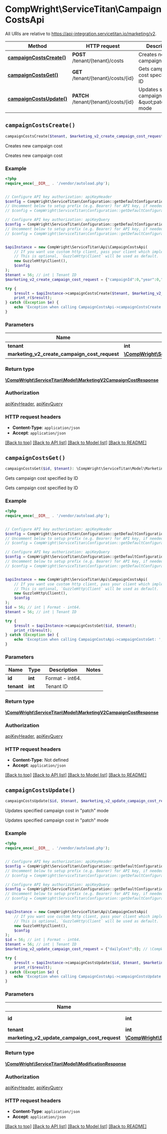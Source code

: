# CompWright\ServiceTitan\CampaignCostsApi

All URIs are relative to https://api-integration.servicetitan.io/marketing/v2.

Method | HTTP request | Description
------------- | ------------- | -------------
[**campaignCostsCreate()**](CampaignCostsApi.md#campaignCostsCreate) | **POST** /tenant/{tenant}/costs | Creates new campaign cost
[**campaignCostsGet()**](CampaignCostsApi.md#campaignCostsGet) | **GET** /tenant/{tenant}/costs/{id} | Gets campaign cost specified by ID
[**campaignCostsUpdate()**](CampaignCostsApi.md#campaignCostsUpdate) | **PATCH** /tenant/{tenant}/costs/{id} | Updates specified campaign cost in \&quot;patch\&quot; mode


## `campaignCostsCreate()`

```php
campaignCostsCreate($tenant, $marketing_v2_create_campaign_cost_request): \CompWright\ServiceTitan\Model\MarketingV2CampaignCostResponse
```

Creates new campaign cost

Creates new campaign cost

### Example

```php
<?php
require_once(__DIR__ . '/vendor/autoload.php');


// Configure API key authorization: apiKeyHeader
$config = CompWright\ServiceTitan\Configuration::getDefaultConfiguration()->setApiKey('ST-App-Key', 'YOUR_API_KEY');
// Uncomment below to setup prefix (e.g. Bearer) for API key, if needed
// $config = CompWright\ServiceTitan\Configuration::getDefaultConfiguration()->setApiKeyPrefix('ST-App-Key', 'Bearer');

// Configure API key authorization: apiKeyQuery
$config = CompWright\ServiceTitan\Configuration::getDefaultConfiguration()->setApiKey('servicetitanapplicationkey', 'YOUR_API_KEY');
// Uncomment below to setup prefix (e.g. Bearer) for API key, if needed
// $config = CompWright\ServiceTitan\Configuration::getDefaultConfiguration()->setApiKeyPrefix('servicetitanapplicationkey', 'Bearer');


$apiInstance = new CompWright\ServiceTitan\Api\CampaignCostsApi(
    // If you want use custom http client, pass your client which implements `GuzzleHttp\ClientInterface`.
    // This is optional, `GuzzleHttp\Client` will be used as default.
    new GuzzleHttp\Client(),
    $config
);
$tenant = 56; // int | Tenant ID
$marketing_v2_create_campaign_cost_request = {"campaignId":0,"year":0,"month":0,"dailyCost":0}; // \CompWright\ServiceTitan\Model\MarketingV2CreateCampaignCostRequest

try {
    $result = $apiInstance->campaignCostsCreate($tenant, $marketing_v2_create_campaign_cost_request);
    print_r($result);
} catch (Exception $e) {
    echo 'Exception when calling CampaignCostsApi->campaignCostsCreate: ', $e->getMessage(), PHP_EOL;
}
```

### Parameters

Name | Type | Description  | Notes
------------- | ------------- | ------------- | -------------
 **tenant** | **int**| Tenant ID |
 **marketing_v2_create_campaign_cost_request** | [**\CompWright\ServiceTitan\Model\MarketingV2CreateCampaignCostRequest**](../Model/MarketingV2CreateCampaignCostRequest.md)|  | [optional]

### Return type

[**\CompWright\ServiceTitan\Model\MarketingV2CampaignCostResponse**](../Model/MarketingV2CampaignCostResponse.md)

### Authorization

[apiKeyHeader](../../README.md#apiKeyHeader), [apiKeyQuery](../../README.md#apiKeyQuery)

### HTTP request headers

- **Content-Type**: `application/json`
- **Accept**: `application/json`

[[Back to top]](#) [[Back to API list]](../../README.md#endpoints)
[[Back to Model list]](../../README.md#models)
[[Back to README]](../../README.md)

## `campaignCostsGet()`

```php
campaignCostsGet($id, $tenant): \CompWright\ServiceTitan\Model\MarketingV2CampaignCostResponse
```

Gets campaign cost specified by ID

Gets campaign cost specified by ID

### Example

```php
<?php
require_once(__DIR__ . '/vendor/autoload.php');


// Configure API key authorization: apiKeyHeader
$config = CompWright\ServiceTitan\Configuration::getDefaultConfiguration()->setApiKey('ST-App-Key', 'YOUR_API_KEY');
// Uncomment below to setup prefix (e.g. Bearer) for API key, if needed
// $config = CompWright\ServiceTitan\Configuration::getDefaultConfiguration()->setApiKeyPrefix('ST-App-Key', 'Bearer');

// Configure API key authorization: apiKeyQuery
$config = CompWright\ServiceTitan\Configuration::getDefaultConfiguration()->setApiKey('servicetitanapplicationkey', 'YOUR_API_KEY');
// Uncomment below to setup prefix (e.g. Bearer) for API key, if needed
// $config = CompWright\ServiceTitan\Configuration::getDefaultConfiguration()->setApiKeyPrefix('servicetitanapplicationkey', 'Bearer');


$apiInstance = new CompWright\ServiceTitan\Api\CampaignCostsApi(
    // If you want use custom http client, pass your client which implements `GuzzleHttp\ClientInterface`.
    // This is optional, `GuzzleHttp\Client` will be used as default.
    new GuzzleHttp\Client(),
    $config
);
$id = 56; // int | Format - int64.
$tenant = 56; // int | Tenant ID

try {
    $result = $apiInstance->campaignCostsGet($id, $tenant);
    print_r($result);
} catch (Exception $e) {
    echo 'Exception when calling CampaignCostsApi->campaignCostsGet: ', $e->getMessage(), PHP_EOL;
}
```

### Parameters

Name | Type | Description  | Notes
------------- | ------------- | ------------- | -------------
 **id** | **int**| Format - int64. |
 **tenant** | **int**| Tenant ID |

### Return type

[**\CompWright\ServiceTitan\Model\MarketingV2CampaignCostResponse**](../Model/MarketingV2CampaignCostResponse.md)

### Authorization

[apiKeyHeader](../../README.md#apiKeyHeader), [apiKeyQuery](../../README.md#apiKeyQuery)

### HTTP request headers

- **Content-Type**: Not defined
- **Accept**: `application/json`

[[Back to top]](#) [[Back to API list]](../../README.md#endpoints)
[[Back to Model list]](../../README.md#models)
[[Back to README]](../../README.md)

## `campaignCostsUpdate()`

```php
campaignCostsUpdate($id, $tenant, $marketing_v2_update_campaign_cost_request): \CompWright\ServiceTitan\Model\ModificationResponse
```

Updates specified campaign cost in \"patch\" mode

Updates specified campaign cost in \"patch\" mode

### Example

```php
<?php
require_once(__DIR__ . '/vendor/autoload.php');


// Configure API key authorization: apiKeyHeader
$config = CompWright\ServiceTitan\Configuration::getDefaultConfiguration()->setApiKey('ST-App-Key', 'YOUR_API_KEY');
// Uncomment below to setup prefix (e.g. Bearer) for API key, if needed
// $config = CompWright\ServiceTitan\Configuration::getDefaultConfiguration()->setApiKeyPrefix('ST-App-Key', 'Bearer');

// Configure API key authorization: apiKeyQuery
$config = CompWright\ServiceTitan\Configuration::getDefaultConfiguration()->setApiKey('servicetitanapplicationkey', 'YOUR_API_KEY');
// Uncomment below to setup prefix (e.g. Bearer) for API key, if needed
// $config = CompWright\ServiceTitan\Configuration::getDefaultConfiguration()->setApiKeyPrefix('servicetitanapplicationkey', 'Bearer');


$apiInstance = new CompWright\ServiceTitan\Api\CampaignCostsApi(
    // If you want use custom http client, pass your client which implements `GuzzleHttp\ClientInterface`.
    // This is optional, `GuzzleHttp\Client` will be used as default.
    new GuzzleHttp\Client(),
    $config
);
$id = 56; // int | Format - int64.
$tenant = 56; // int | Tenant ID
$marketing_v2_update_campaign_cost_request = {"dailyCost":0}; // \CompWright\ServiceTitan\Model\MarketingV2UpdateCampaignCostRequest

try {
    $result = $apiInstance->campaignCostsUpdate($id, $tenant, $marketing_v2_update_campaign_cost_request);
    print_r($result);
} catch (Exception $e) {
    echo 'Exception when calling CampaignCostsApi->campaignCostsUpdate: ', $e->getMessage(), PHP_EOL;
}
```

### Parameters

Name | Type | Description  | Notes
------------- | ------------- | ------------- | -------------
 **id** | **int**| Format - int64. |
 **tenant** | **int**| Tenant ID |
 **marketing_v2_update_campaign_cost_request** | [**\CompWright\ServiceTitan\Model\MarketingV2UpdateCampaignCostRequest**](../Model/MarketingV2UpdateCampaignCostRequest.md)|  | [optional]

### Return type

[**\CompWright\ServiceTitan\Model\ModificationResponse**](../Model/ModificationResponse.md)

### Authorization

[apiKeyHeader](../../README.md#apiKeyHeader), [apiKeyQuery](../../README.md#apiKeyQuery)

### HTTP request headers

- **Content-Type**: `application/json`
- **Accept**: `application/json`

[[Back to top]](#) [[Back to API list]](../../README.md#endpoints)
[[Back to Model list]](../../README.md#models)
[[Back to README]](../../README.md)
